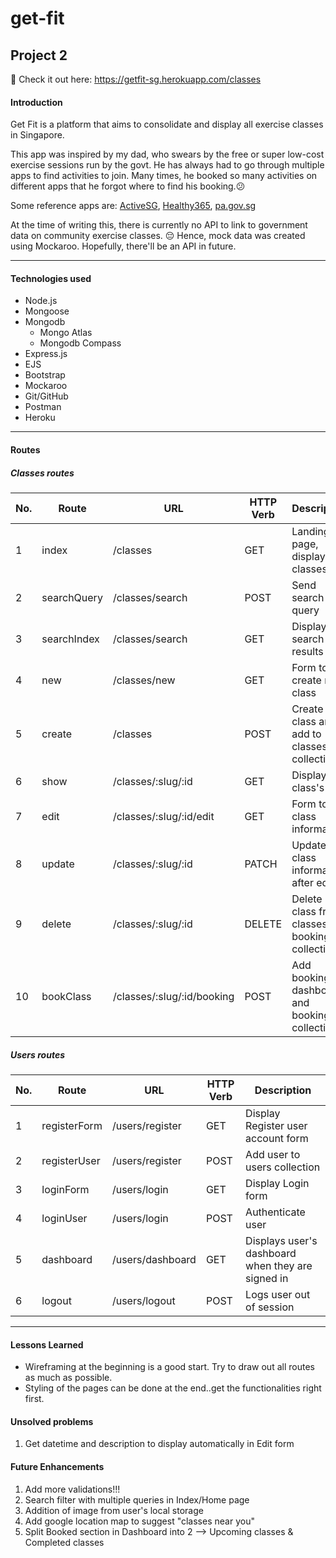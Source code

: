 # get-fit
## Project 2

 💪  Check it out here: https://getfit-sg.herokuapp.com/classes

#### Introduction
Get Fit is a platform that aims to consolidate and display all exercise classes in Singapore. 

This app was inspired by my dad, who swears by the free or super low-cost exercise sessions run by the govt. He has always had to go through multiple apps to find activities to join. Many times, he booked so many activities on different apps that he forgot where to find his booking.😕 

Some reference apps are: [ActiveSG](https://www.myactivesg.com "ActiveSG"), [Healthy365](https://www.activate.sg/healthy-365-app "Healthy365"), [pa.gov.sg](https://www.pa.gov.sg "PA")

At the time of writing this, there is currently no API to link to government data on community exercise classes. 😔 Hence, mock data was created using Mockaroo. Hopefully, there'll be an API in future. 

_________________________

#### Technologies used
- Node.js
- Mongoose
- Mongodb
    - Mongo Atlas
    - Mongodb Compass
- Express.js
- EJS
- Bootstrap
- Mockaroo
- Git/GitHub
- Postman
- Heroku

_________________________

#### Routes
##### Classes routes
| No. |Route      |URL                       |HTTP Verb|Description                                       |
|-----|-----------|--------------------------|---------|--------------------------------------------------|
| 1   |index      |/classes                  |GET      |Landing page, displays all classes                |
| 2   |searchQuery|/classes/search           |POST     |Send search query                                 |
| 3   |searchIndex|/classes/search           |GET      |Display search results                            |
| 4   |new        |/classes/new              |GET      |Form to create new class                          |
| 5   |create     |/classes                  |POST     |Create new class and add to classes collection    |
| 6   |show       |/classes/:slug/:id        |GET      |Display one class's info                          |
| 7   |edit       |/classes/:slug/:id/edit   |GET      |Form to edit class information                    |
| 8   |update     |/classes/:slug/:id        |PATCH    |Update class information after edit               |
| 9   |delete     |/classes/:slug/:id        |DELETE   |Delete class from classes and bookings collections|
| 10  |bookClass  |/classes/:slug/:id/booking|POST     |Add booking to dashboard and bookings collection  |

##### Users routes
| No. |Route       |URL             |HTTP Verb|Description                                      |
|-----|------------|----------------|---------|-------------------------------------------------|
| 1   |registerForm|/users/register |GET      |Display Register user account form               |
| 2   |registerUser|/users/register |POST     |Add user to users collection                     |
| 3   |loginForm   |/users/login    |GET      |Display Login form                               |
| 4   |loginUser   |/users/login    |POST     |Authenticate user                                |
| 5   |dashboard   |/users/dashboard|GET      |Displays user's dashboard when they are signed in|
| 6   |logout      |/users/logout   |POST     |Logs user out of session                         |

_________________________

#### Lessons Learned
- Wireframing at the beginning is a good start. Try to draw out all routes as much as possible. 
- Styling of the pages can be done at the end..get the functionalities right first.

#### Unsolved problems
1. Get datetime and description to display automatically in Edit form

#### Future Enhancements
1. Add more validations!!!
2. Search filter with multiple queries in Index/Home page
3. Addition of image from user's local storage
4. Add google location map to suggest "classes near you"
5. Split Booked section in Dashboard into 2 --> Upcoming classes & Completed classes